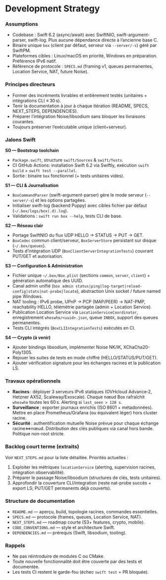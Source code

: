Development Strategy
====================

### Assumptions
- Codebase : Swift 6.2 (async/await) avec SwiftNIO, swift-argument-parser, swift-log. Plus aucune dépendance directe à l’ancienne base C.
- Binaire unique `box` (client par défaut, serveur via `--server/-s`) géré par SwiftPM.
- Plateformes cibles : Linux/macOS en priorité, Windows en préparation. Préférence IPv6 natif.
- Référence de protocole : `SPECS.md` (framing v1, queues permanentes, Location Service, NAT, future Noise).

### Principes directeurs
- Former des incréments livrables et entièrement testés (unitaires + intégrations CLI ≤ 30 s).
- Tenir la documentation à jour à chaque itération (README, SPECS, NEXT_STEPS, DEPENDENCIES).
- Préparer l’intégration Noise/libsodium sans bloquer les livraisons courantes.
- Toujours préserver l’exécutable unique (client+serveur).

### Jalons Swift

**S0 — Bootstrap toolchain**
- `Package.swift`, structure `swift/Sources` & `swift/Tests`.
- CI GitHub Actions: installation Swift 6.2 via Swiftly, exécution `swift build` + `swift test --parallel`.
- Sortie : binaire `box` fonctionnel (+ tests unitaires vides).

**S1 — CLI & Journalisation**
- `BoxCommandParser` (swift-argument-parser) gère le mode serveur (`--server/-s`) et les options partagées.
- Initialiser swift-log (backend Puppy) avec cibles fichier par défaut (`~/.box/logs/box(.d).log`).
- Validations : `swift run box --help`, tests CLI de base.

**S2 — Réseau clair**
- Portage SwiftNIO du flux UDP HELLO → STATUS → PUT → GET.
- `BoxCodec` commun client/serveur, `BoxServerStore` persistant sur disque (`~/.box/queues`).
- Tests d’intégration UDP (`BoxClientServerIntegrationTests`) couvrant PUT/GET et autorisation.

**S3 — Configuration & Administration**
- Fichier unique `~/.box/Box.plist` (sections `common`, `server`, `client`) + génération automatique des UUID.
- Canal admin unifié (`box admin status|ping|log-target|reload-config|stats|nat-probe|locate`), abstraction Unix socket / future named pipe Windows.
- NAT tooling : IPv6 probe, UPnP → PCP (MAP/PEER) → NAT-PMP, reachability HELLO, télémétrie partagée (admin + Location Service).
- Publication Location Service via `LocationServiceCoordinator`, enregistrement `whoswho/<uuid>.json`, queue `INBOX`, support des queues permanentes.
- Tests CLI intégrés (`BoxCLIIntegrationTests`) exécutés en CI.

**S4 — Crypto (à venir)**
- Ajouter bindings libsodium, implémenter Noise NK/IK, XChaCha20-Poly1305.
- Rejouer les suites de tests en mode chiffré (HELLO/STATUS/PUT/GET).
- Ajouter vérification signature pour les échanges racines et la publication LS.

### Travaux opérationnels
- **Racines** : déployer 3 serveurs IPv6 statiques (OVHcloud Advance‑2, Hetzner AX52, Scaleway/Exoscale). Chaque nœud Box rafraîchit `whoswho` toutes les 60 s. Alerting si `last_seen > 120 s`.
- **Surveillance** : exporter journaux enrichis (ISO 8601 + métadonnées). Mettre en place Prometheus/Grafana (ou équivalent léger) hors cluster racine.
- **Sécurité** : authentification mutuelle Noise prévue pour chaque échange racine⇔nœud. Distribution des clés publiques via canal hors bande. Politique non-root stricte.

### Backlog court terme (extraits)
Voir `NEXT_STEPS.md` pour la liste détaillée. Priorités actuelles :
1. Exploiter les métriques `locationService` (alerting, supervision racines, intégration observabilité).
2. Préparer le passage Noise/libsodium (structures de clés, tests unitaires).
3. Approfondir la couverture CLI/integration (reste nat-probe succès + export LS; PUT/GET permanents déjà couverts).

### Structure de documentation
- `README.md` — aperçu, build, topologie racines, commandes essentielles.
- `SPECS.md` — protocole (frames, queues, Location Service, NAT).
- `NEXT_STEPS.md` — roadmap courte (S3+ features, crypto, mobile).
- `CODE_CONVENTIONS.md` — style et architecture Swift.
- `DEPENDENCIES.md` — prérequis (Swift, libsodium, tooling).

### Rappels
- Ne pas réintroduire de modules C ou CMake.
- Toute nouvelle fonctionnalité doit être couverte par des tests et documentée.
- Les tests CI restent le garde-fou (échec `swift test` = PR bloquée).
